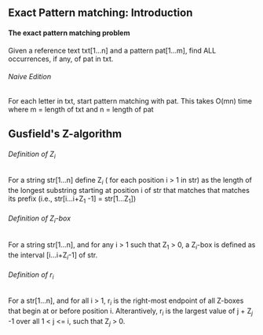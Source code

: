 ## Exact Pattern matching: Introduction
#### The exact pattern matching problem
Given a reference text txt\[1...n] and a pattern pat\[1...m], find ALL occurrences, if any, of pat in txt.
###### Naive Edition
For each letter in txt, start pattern matching with pat. This takes O(mn) time where m = length of txt and n = length of pat

## Gusfield's Z-algorithm 
###### Definition of Z$_{i}$ 
For a string str\[1...n] define Z$_{i}$ ( for each position i > 1 in str) as the length of the longest substring starting at position i of str that matches that matches its prefix
(i.e., str\[i...i+Z$_{1}$ -1] = str\[1...Z$_{1}$])
###### Definition of Z$_{i}$-box
For a string str\[1...n], and for any i > 1 such that Z$_{1}$ > 0, a Z$_{i}$-box is defined as the interval \[i...i+Z$_{i}$-1] of str.
###### Definition of r$_{i}$
For a str\[1...n], and for all i > 1, r$_{i}$ is the right-most endpoint of all Z-boxes that begin at or before position i.
Alterantively, r$_{i}$ is the largest value of j + Z$_{j}$ -1 over all 1 < j <= i, such that Z$_{j}$ > 0.




